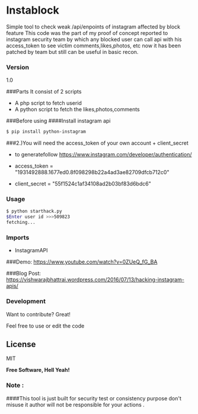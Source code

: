 # Instablock
Simple tool to check weak /api/enpoints of instagram affected by block feature
This code was the part of my proof of concept reported to instagram security team by which any blocked user can call api with his access_token to see victim comments,likes,photos, etc now it has been patched by team but still can be useful in basic recon.


### Version
1.0

###Parts 
It consist of 2 scripts
* A php script to fetch userid 
* A python script to fetch the likes,photos,comments

###Before using 
####Install instagram api 
```sh
$ pip install python-instagram
```
###2.)You will need the access_token of your own account + client_secret 
* to generatefollow https://www.instagram.com/developer/authentication/

* access_token = "1931492888.1677ed0.8f098298b22a4ad3ae82709dfcb712c0"
* client_secret = "55f1524c1af34108ad2b03bf83d6bdc6"

### Usage

```sh
$ python starthack.py
$Enter user id >>>509823
fetching...

```

### Imports

* InstagramAPI


###Demo: https://www.youtube.com/watch?v=0ZUeQ_fG_BA 


###Blog Post: https://vishwarajbhattrai.wordpress.com/2016/07/13/hacking-instagram-apis/


### Development

Want to contribute? Great!

Feel free to use or edit the code



License
----

MIT


**Free Software, Hell Yeah!**



### Note :
####This tool is just built for security test or consistency purpose don't misuse it author  will not be responsible for your actions .
  
